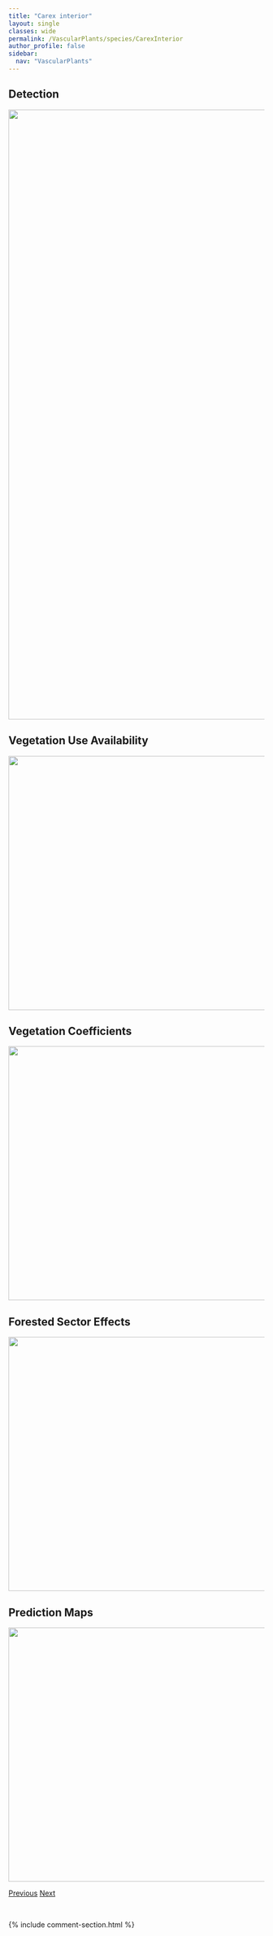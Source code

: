 ```yaml
---
title: "Carex interior"
layout: single
classes: wide
permalink: /VascularPlants/species/CarexInterior
author_profile: false
sidebar:
  nav: "VascularPlants"
---
```


<h2>Detection</h2>

<a href="https://drive.google.com/uc?export=view&id=1JuaLyd8MO_fq9xl8nl3ZD3oUKnippTHe">
<img src="https://drive.google.com/uc?export=view&id=1JuaLyd8MO_fq9xl8nl3ZD3oUKnippTHe" height = "1200" width = "800">
</a>


<h2>Vegetation Use Availability</h2>

<a href="https://drive.google.com/uc?export=view&id=1t40SK3Zu_WC4Zp1m23ObzBxThOtd5oxj">
<img src="https://drive.google.com/uc?export=view&id=1t40SK3Zu_WC4Zp1m23ObzBxThOtd5oxj" height = "500" width = "1000">
</a>


<h2>Vegetation Coefficients</h2>

<a href="https://drive.google.com/uc?export=view&id=1tdmmt8FcguuqxtK8B1rGu1DesJ_n4lZJ">
<img src="https://drive.google.com/uc?export=view&id=1tdmmt8FcguuqxtK8B1rGu1DesJ_n4lZJ" height = "500" width = "1000">
</a>


<h2>Forested Sector Effects</h2>

<a href="https://drive.google.com/uc?export=view&id=1M7Hz2WSnTk8PGzOsEf0QCrgX-quxunKa">
<img src="https://drive.google.com/uc?export=view&id=1M7Hz2WSnTk8PGzOsEf0QCrgX-quxunKa" height = "500" width = "1000">
</a>


<h2>Prediction Maps</h2>

<a href="https://drive.google.com/uc?export=view&id=1NT-U_7rngstBJgWPZqDICNXjA4_k4nm8">
<img src="https://drive.google.com/uc?export=view&id=1NT-U_7rngstBJgWPZqDICNXjA4_k4nm8" height = "500" width = "1000">
</a>


<a href="/DevelopmentWebsite/VascularPlants/species/CarexInops" class="pagination--pager" title="Carex inops">Previous</a> <a href="/DevelopmentWebsite/VascularPlants/species/CarexLacustris" class="pagination--pager" title="Carex lacustris">Next</a>

<p>&nbsp;</p>

{% include comment-section.html %}
